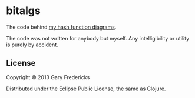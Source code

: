 # bitalgs

The code behind [my hash function
diagrams](http://gfredericks.com/gfrlog/98).

The code was not written for anybody but myself. Any intelligibility
or utility is purely by accident.

## License

Copyright © 2013 Gary Fredericks

Distributed under the Eclipse Public License, the same as Clojure.
